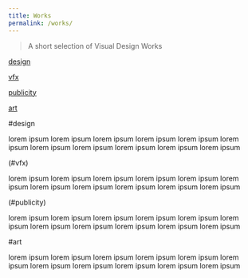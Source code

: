 ```yaml
---
title: Works
permalink: /works/
---
```


>A short selection of Visual Design Works

[design](#design)

[vfx](#vfx)

[publicity](#publicity)

[art](#art)





#design

lorem ipsum
lorem ipsum
lorem ipsum
lorem ipsum
lorem ipsum
lorem ipsum
lorem ipsum
lorem ipsum
lorem ipsum
lorem ipsum
lorem ipsum

(#vfx)

lorem ipsum
lorem ipsum
lorem ipsum
lorem ipsum
lorem ipsum
lorem ipsum
lorem ipsum
lorem ipsum
lorem ipsum
lorem ipsum
lorem ipsum

(#publicity)

lorem ipsum
lorem ipsum
lorem ipsum
lorem ipsum
lorem ipsum
lorem ipsum
lorem ipsum
lorem ipsum
lorem ipsum
lorem ipsum
lorem ipsum

#art

lorem ipsum
lorem ipsum
lorem ipsum
lorem ipsum
lorem ipsum
lorem ipsum
lorem ipsum
lorem ipsum
lorem ipsum
lorem ipsum
lorem ipsum










